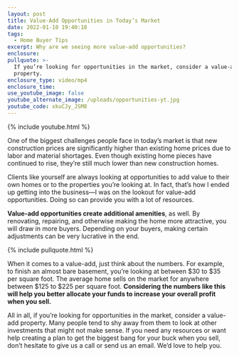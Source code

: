 ```yaml
---
layout: post
title: Value-Add Opportunities in Today’s Market
date: 2022-01-10 19:40:18
tags:
  - Home Buyer Tips
excerpt: Why are we seeing more value-add opportunities?
enclosure:
pullquote: >-
  If you’re looking for opportunities in the market, consider a value-add
  property.
enclosure_type: video/mp4
enclosure_time:
use_youtube_image: false
youtube_alternate_image: /uploads/opportunities-yt.jpg
youtube_code: xkuCJy_JSM8
---
```

{% include youtube.html %}

One of the biggest challenges people face in today’s market is that new construction prices are significantly higher than existing home prices due to labor and material shortages. Even though existing home pieces have continued to rise, they’re still much lower than new construction homes.

Clients like yourself are always looking at opportunities to add value to their own homes or to the properties you’re looking at. In fact, that’s how I ended up getting into the business—I was on the lookout for value-add opportunities. Doing so can provide you with a lot of resources.

**Value-add opportunities create additional amenities**, as well. By renovating, repairing, and otherwise making the home more attractive, you will draw in more buyers. Depending on your buyers, making certain adjustments can be very lucrative in the end.

{% include pullquote.html %}

When it comes to a value-add, just think about the numbers. For example, to finish an almost bare basement, you’re looking at between $30 to $35 per square foot. The average home sells on the market for anywhere between $125 to $225 per square foot. **Considering the numbers like this will help you better allocate your funds to increase your overall profit when you sell.**

All in all, if you’re looking for opportunities in the market, consider a value-add property. Many people tend to shy away from them to look at other investments that might not make sense. If you need any resources or want help creating a plan to get the biggest bang for your buck when you sell, don’t hesitate to give us a call or send us an email. We’d love to help you.
